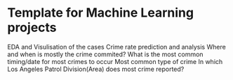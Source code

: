# Template for Machine Learning projects
EDA and Visulisation of the cases
Crime rate prediction and analysis
Where and when is mostly the crime commited?
What is the most common timing/date for most crimes to occur
Most common type of crime
In which Los Angeles Patrol Division(Area) does most crime reported?
